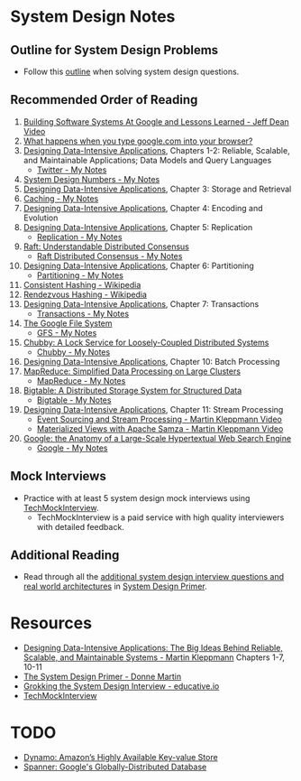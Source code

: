 # System Design Notes
## Outline for System Design Problems
* Follow this [outline](https://github.com/jguamie/system-design/blob/master/notes/system-design-outline.md) when solving system design questions.
## Recommended Order of Reading
1. [Building Software Systems At Google and Lessons Learned - Jeff Dean Video](https://youtu.be/modXC5IWTJI)
1. [What happens when you type google.com into your browser?](https://github.com/alex/what-happens-when)
1. [Designing Data-Intensive Applications](https://www.amazon.com/Designing-Data-Intensive-Applications-Reliable-Maintainable/dp/1449373321), Chapters 1-2: Reliable, Scalable, and Maintainable Applications; Data Models and Query Languages
	* [Twitter - My Notes](https://github.com/jguamie/system-design/blob/master/notes/twitter.md)
1. [System Design Numbers - My Notes](https://github.com/jguamie/system-design/blob/master/notes/numbers.md)
1. [Designing Data-Intensive Applications](https://www.amazon.com/Designing-Data-Intensive-Applications-Reliable-Maintainable/dp/1449373321), Chapter 3: Storage and Retrieval
1. [Caching - My Notes](https://github.com/jguamie/system-design/blob/master/notes/caching.md)
1. [Designing Data-Intensive Applications](https://www.amazon.com/Designing-Data-Intensive-Applications-Reliable-Maintainable/dp/1449373321), Chapter 4: Encoding and Evolution
1. [Designing Data-Intensive Applications](https://www.amazon.com/Designing-Data-Intensive-Applications-Reliable-Maintainable/dp/1449373321), Chapter 5: Replication
	* [Replication - My Notes](https://github.com/jguamie/system-design/blob/master/notes/replication.md)
1. [Raft: Understandable Distributed Consensus](http://thesecretlivesofdata.com/raft/) 
	* [Raft Distributed Consensus - My Notes](https://github.com/jguamie/system-design/blob/master/notes/raft-distributed-consensus.md)
1. [Designing Data-Intensive Applications](https://www.amazon.com/Designing-Data-Intensive-Applications-Reliable-Maintainable/dp/1449373321), Chapter 6: Partitioning
	* [Partitioning - My Notes](https://github.com/jguamie/system-design/blob/master/notes/partitioning.md)
1. [Consistent Hashing - Wikipedia](https://en.wikipedia.org/wiki/Consistent_hashing)
1. [Rendezvous Hashing - Wikipedia](https://en.wikipedia.org/wiki/Rendezvous_hashing)
1. [Designing Data-Intensive Applications](https://www.amazon.com/Designing-Data-Intensive-Applications-Reliable-Maintainable/dp/1449373321), Chapter 7: Transactions
	* [Transactions - My Notes](https://github.com/jguamie/system-design/blob/master/notes/transactions.md)
1. [The Google File System](https://ai.google/research/pubs/pub51)
	* [GFS - My Notes](https://github.com/jguamie/system-design/blob/master/notes/google-file-system.md)
1. [Chubby: A Lock Service for Loosely-Coupled Distributed Systems](https://ai.google/research/pubs/pub27897)
	* [Chubby - My Notes](https://github.com/jguamie/system-design/blob/master/notes/chubby-lock-service.md)
1. [Designing Data-Intensive Applications](https://www.amazon.com/Designing-Data-Intensive-Applications-Reliable-Maintainable/dp/1449373321), Chapter 10: Batch Processing
1. [MapReduce: Simplified Data Processing on Large Clusters](http://research.google.com/archive/mapreduce.html)
	* [MapReduce - My Notes](https://github.com/jguamie/system-design/blob/master/notes/map-reduce.md)
1. [Bigtable: A Distributed Storage System for Structured Data](http://research.google.com/archive/bigtable.html)
	* [Bigtable - My Notes](https://github.com/jguamie/system-design/blob/master/notes/bigtable.md)
1. [Designing Data-Intensive Applications](https://www.amazon.com/Designing-Data-Intensive-Applications-Reliable-Maintainable/dp/1449373321), Chapter 11: Stream Processing
	* [Event Sourcing and Stream Processing - Martin Kleppmann Video](https://youtu.be/avi-TZI9t2I)
	* [Materialized Views with Apache Samza - Martin Kleppmann Video](https://youtu.be/fU9hR3kiOK0) 
1. [Google: the Anatomy of a Large-Scale Hypertextual Web Search Engine](http://infolab.stanford.edu/~backrub/google.html)
	* [Google - My Notes](https://github.com/jguamie/system-design/blob/master/notes/google-search-engine.md)
## Mock Interviews
* Practice with at least 5 system design mock interviews using [TechMockInterview](https://www.techmockinterview.com/).
  * TechMockInterview is a paid service with high quality interviewers with detailed feedback.
## Additional Reading
* Read through all the [additional system design interview questions and real world architectures](https://github.com/donnemartin/system-design-primer#additional-system-design-interview-questions) in [System Design Primer](https://github.com/donnemartin/system-design-primer).
# Resources
* [Designing Data-Intensive Applications: The Big Ideas Behind Reliable, Scalable, and Maintainable Systems - Martin Kleppmann](https://www.amazon.com/Designing-Data-Intensive-Applications-Reliable-Maintainable/dp/1449373321) Chapters 1-7, 10-11
* [The System Design Primer - Donne Martin](https://github.com/donnemartin/system-design-primer)
* [Grokking the System Design Interview - educative.io](https://www.educative.io/collection/5668639101419520/5649050225344512)
* [TechMockInterview](https://www.techmockinterview.com/)
# TODO
* [Dynamo: Amazon’s Highly Available Key-value Store](https://www.allthingsdistributed.com/files/amazon-dynamo-sosp2007.pdf)
* [Spanner: Google's Globally-Distributed Database](https://ai.google/research/pubs/pub39966)
